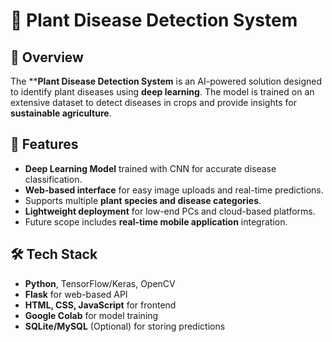 # 🌱 Plant Disease Detection System  

## 📌 Overview  
The ****Plant Disease Detection System** is an AI-powered solution designed to identify plant diseases using **deep learning**. The model is trained on an extensive dataset to detect diseases in crops and provide insights for **sustainable agriculture**.  

## 🚀 Features  
- **Deep Learning Model** trained with CNN for accurate disease classification.  
- **Web-based interface** for easy image uploads and real-time predictions.  
- Supports multiple **plant species and disease categories**.  
- **Lightweight deployment** for low-end PCs and cloud-based platforms.  
- Future scope includes **real-time mobile application** integration.  

## 🛠️ Tech Stack  
- **Python**, TensorFlow/Keras, OpenCV  
- **Flask** for web-based API  
- **HTML, CSS, JavaScript** for frontend  
- **Google Colab** for model training  
- **SQLite/MySQL** (Optional) for storing predictions  

